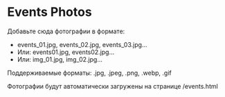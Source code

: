 # Events Photos

Добавьте сюда фотографии в формате:
- events_01.jpg, events_02.jpg, events_03.jpg...
- Или: events01.jpg, events02.jpg...
- Или: img_01.jpg, img_02.jpg...

Поддерживаемые форматы: .jpg, .jpeg, .png, .webp, .gif

Фотографии будут автоматически загружены на странице /events.html
